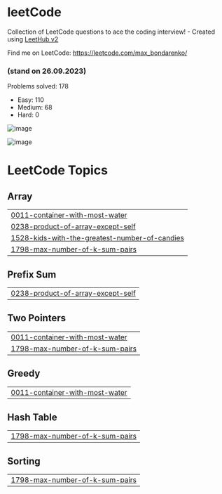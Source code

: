 # leetCode
Collection of LeetCode questions to ace the coding interview! - Created using [LeetHub v2](https://github.com/arunbhardwaj/LeetHub-2.0)

Find me on LeetCode: https://leetcode.com/max_bondarenko/

### (stand on 26.09.2023)
Problems solved: 178
- Easy: 110
- Medium: 68
- Hard: 0

![image](https://github.com/Maksym-Bondarenko/leetCode/assets/45164667/3dca58a4-9d72-4564-9705-ac41b7d75d9f)

![image](https://github.com/Maksym-Bondarenko/leetCode/assets/45164667/fceb0d73-3e18-4008-b1fb-89912b1b07ca)


<!---LeetCode Topics Start-->
# LeetCode Topics
## Array
|  |
| ------- |
| [0011-container-with-most-water](https://github.com/Maksym-Bondarenko/leetCode/tree/master/0011-container-with-most-water) |
| [0238-product-of-array-except-self](https://github.com/Maksym-Bondarenko/leetCode/tree/master/0238-product-of-array-except-self) |
| [1528-kids-with-the-greatest-number-of-candies](https://github.com/Maksym-Bondarenko/leetCode/tree/master/1528-kids-with-the-greatest-number-of-candies) |
| [1798-max-number-of-k-sum-pairs](https://github.com/Maksym-Bondarenko/leetCode/tree/master/1798-max-number-of-k-sum-pairs) |
## Prefix Sum
|  |
| ------- |
| [0238-product-of-array-except-self](https://github.com/Maksym-Bondarenko/leetCode/tree/master/0238-product-of-array-except-self) |
## Two Pointers
|  |
| ------- |
| [0011-container-with-most-water](https://github.com/Maksym-Bondarenko/leetCode/tree/master/0011-container-with-most-water) |
| [1798-max-number-of-k-sum-pairs](https://github.com/Maksym-Bondarenko/leetCode/tree/master/1798-max-number-of-k-sum-pairs) |
## Greedy
|  |
| ------- |
| [0011-container-with-most-water](https://github.com/Maksym-Bondarenko/leetCode/tree/master/0011-container-with-most-water) |
## Hash Table
|  |
| ------- |
| [1798-max-number-of-k-sum-pairs](https://github.com/Maksym-Bondarenko/leetCode/tree/master/1798-max-number-of-k-sum-pairs) |
## Sorting
|  |
| ------- |
| [1798-max-number-of-k-sum-pairs](https://github.com/Maksym-Bondarenko/leetCode/tree/master/1798-max-number-of-k-sum-pairs) |
<!---LeetCode Topics End-->